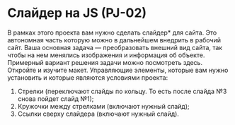 # Слайдер на JS (PJ-02)

В рамках этого проекта вам нужно сделать слайдер* для сайта. Это автономная часть которую можно в дальнейшем внедрить в рабочий сайт. 
Ваша основная задача — преобразовать внешний вид сайта, так чтобы на нем менялись изображения и информация об объекте. Примерный вариант решения задачи можно посмотреть здесь.
Откройте и изучите макет.
Управляющие элементы, которые вам нужно установить и которые являются условиями проекта:
1.	Стрелки (переключают слайды по кольцу. То есть после слайда №3 снова пойдет слайд №1);
2.	Кружочки между стрелками (включают нужный слайд);
3.	Ссылки сверху слайдера (включают нужный слайд).
